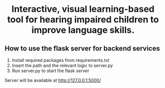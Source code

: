 
<h1 align="center">Interactive, visual learning-based tool for hearing impaired children to improve language skills.</h3>


## How to use the flask server for backend services

1. Install required packages from requirements.txt
2. Insert the path and the relevant logic to server.py
3. Run server.py to start the flask server

Server will be available at http://127.0.0.1:5000/

